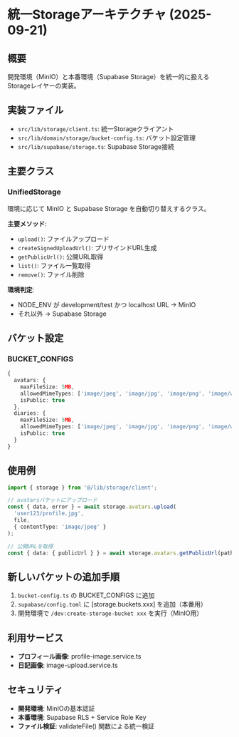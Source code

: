 # 統一Storageアーキテクチャ (2025-09-21)

## 概要
開発環境（MinIO）と本番環境（Supabase Storage）を統一的に扱えるStorageレイヤーの実装。

## 実装ファイル
- `src/lib/storage/client.ts`: 統一Storageクライアント
- `src/lib/domain/storage/bucket-config.ts`: バケット設定管理
- `src/lib/supabase/storage.ts`: Supabase Storage接続

## 主要クラス

### UnifiedStorage
環境に応じて MinIO と Supabase Storage を自動切り替えするクラス。

**主要メソッド**:
- `upload()`: ファイルアップロード
- `createSignedUploadUrl()`: プリサインドURL生成
- `getPublicUrl()`: 公開URL取得
- `list()`: ファイル一覧取得
- `remove()`: ファイル削除

**環境判定**:
- NODE_ENV が development/test かつ localhost URL → MinIO
- それ以外 → Supabase Storage

## バケット設定

### BUCKET_CONFIGS
```typescript
{
  avatars: {
    maxFileSize: 5MB,
    allowedMimeTypes: ['image/jpeg', 'image/jpg', 'image/png', 'image/webp'],
    isPublic: true
  },
  diaries: {
    maxFileSize: 5MB,
    allowedMimeTypes: ['image/jpeg', 'image/jpg', 'image/png', 'image/webp'],
    isPublic: true
  }
}
```

## 使用例

```typescript
import { storage } from '@/lib/storage/client';

// avatarsバケットにアップロード
const { data, error } = await storage.avatars.upload(
  'user123/profile.jpg',
  file,
  { contentType: 'image/jpeg' }
);

// 公開URLを取得
const { data: { publicUrl } } = await storage.avatars.getPublicUrl(path);
```

## 新しいバケットの追加手順

1. `bucket-config.ts` の BUCKET_CONFIGS に追加
2. `supabase/config.toml` に [storage.buckets.xxx] を追加（本番用）
3. 開発環境で `/dev:create-storage-bucket xxx` を実行（MinIO用）

## 利用サービス

- **プロフィール画像**: profile-image.service.ts
- **日記画像**: image-upload.service.ts

## セキュリティ

- **開発環境**: MinIOの基本認証
- **本番環境**: Supabase RLS + Service Role Key
- **ファイル検証**: validateFile() 関数による統一検証